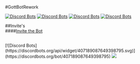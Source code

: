 #GottBotRework

[![Discord Bots](https://discordbots.org/api/widget/status/407189087649398795.svg)](https://discordbots.org/bot/407189087649398795)
[![Discord Bots](https://discordbots.org/api/widget/servers/407189087649398795.svg)](https://discordbots.org/bot/407189087649398795)
[![Discord Bots](https://discordbots.org/api/widget/upvotes/407189087649398795.svg)](https://discordbots.org/bot/407189087649398795)
[![Discord Bots](https://discordbots.org/api/widget/lib/407189087649398795.svg)](https://discordbots.org/bot/407189087649398795)


##Invite's
<br>
####<a href="https://discordapp.com/oauth2/authorize?client_id=407189087649398795&scope=bot&permissions=1008204887">Invite the Bot</a>

<br>
[![Discord Bots](https://discordbots.org/api/widget/407189087649398795.svg)](https://discordbots.org/bot/407189087649398795)
<a href="https://botsfordiscord.com/bot/407189087649398795"><img src="https://botsfordiscord.com/api/v1/bots/407189087649398795/embed.png"/></a> 